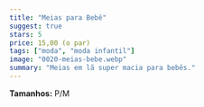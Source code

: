 ```yaml
---
title: "Meias para Bebê"
suggest: true
stars: 5
price: 15,00 (o par)
tags: ["moda", "moda infantil"]
image: "0020-meias-bebe.webp"
summary: "Meias em lã super macia para bebês."
---
```


**Tamanhos:** P/M

